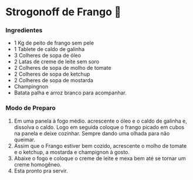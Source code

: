 # Strogonoff de Frango :chicken:



### Ingredientes



- 1 Kg de peito de frango sem pele 
- 1 Tablete de caldo de galinha 
- 3 Colheres de sopa de óleo 
- 2 Latas de creme de leite sem soro 
- 2 Colheres de sopa de molho de tomate 
- 2 Colheres de sopa de ketchup 
- 2 Colheres de sopa de mostarda 
- Champingnon 
- Batata palha e arroz branco para acompanhar.

### Modo de Preparo

1.  Em uma panela à fogo médio. acrescente o óleo e o caldo de galinha e, dissolva o caldo. Logo em seguida coloque o frango picado em cubos na panela e deixe cozinhar. Sempre dando uma olhada para não queimar. 
2. Assim que o Frango estiver bem cozido, acrescente o molho de tomate e o ketchup, a mostarda e champignon à gosto. 
3. Abaixe o fogo e coloque o creme de leite e mexa bem até se tornar um creme homogêneo. 
4. Esta pronto pra servir.





